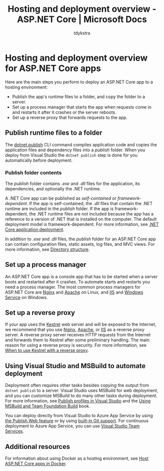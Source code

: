 ﻿---
title: Hosting and deployment overview - ASP.NET Core | Microsoft Docs
author: tdykstra
description: Overview of how to set up hosting environments and deploy ASP.NET Core apps to them.
keywords: ASP.NET Core,
ms.author: riande
manager: wpickett
ms.date: 10/14/2016
ms.topic: article
ms.assetid: f0930c68-4d17-4748-adbf-801e17601eb6
ms.technology: aspnet
ms.prod: asp.net-core
uid: publishing/index
---
# Hosting and deployment overview for ASP.NET Core apps

Here are the main steps you perform to deploy an ASP.NET Core app to a hosting environment:

* Publish the app's runtime files to a folder, and copy the folder to a server.
* Set up a process manager that starts the app when requests come in and restarts it after it crashes or the server reboots.
* Set up a reverse proxy that forwards requests to the app.

## Publish runtime files to a folder 

The [dotnet publish](https://docs.microsoft.com/dotnet/articles/core/tools/dotnet-publish) CLI command compiles application code and copies the application files and dependency files into a *publish* folder. When you deploy from Visual Studio the `dotnet publish` step is done for you automatically before deployment.

### Publish folder contents

The *publish* folder contains *.exe* and *.dll* files for the application, its dependencies, and optionally the .NET runtime.

A .NET Core app can be published as *self-contained* or *framework-dependent*. If the app is self-contained, the *.dll* files that contain the .NET runtime are included in the *publish* folder.  If the app is framework-dependent, the .NET runtime files are not included because the app has a reference to a version of .NET that is installed on the computer. The default deployment model is framework-dependent. For more information, see [.NET Core application deployment](https://docs.microsoft.com/dotnet/articles/core/deploying/index).

In addition to *.exe* and *.dll* files, the *publish* folder for an ASP.NET Core app can contain configuration files, static assets, log files, and MVC views.  For more information, see [Directory structure](xref:hosting/directory-structure).

## Set up a process manager

An ASP.NET Core app is a console app that has to be started when a server boots and restarted after it crashes. To automate starts and restarts you need a process manager. The most common process managers for ASP.NET Core are [Nginx](xref:publishing/linuxproduction) and [Apache](xref:publishing/apache-proxy) on Linux, and [IIS](xref:publishing/iis) and [Windows Service](xref:hosting/windows-service) on Windows.

## Set up a reverse proxy

If your app uses the [Kestrel](xref:fundamentals/servers/kestrel) web server and will be exposed to the Internet, we recommend that you use [Nginx](xref:publishing/linuxproduction), [Apache](xref:publishing/apache-proxy), or [IIS](xref:publishing/iis) as a reverse proxy server. A reverse proxy server receives HTTP requests from the Internet and forwards them to Kestrel after some preliminary handling. The main reason for using a reverse proxy is security. For more information, see [When to use Kestrel with a reverse proxy](xref:fundamentals/servers/kestrel#when-to-use-kestrel-with-a-reverse-proxy).

## Using Visual Studio and MSBuild to automate deployment

Deployment often requires other tasks besides copying the output from `dotnet publish` to a server.  Visual Studio uses MSBuild for web deployment, and you can customize MSBuild to do many other tasks during deployment. For more information, see [Publish profiles in Visual Studio](xref:publishing/web-publishing-vs) and the [Using MSBuild and Team Foundation Build](http://msbuildbook.com/) book.

You can deploy directly from Visual Studio to Azure App Service by using [the Publish Web feature](xref:tutorials/publish-to-azure-webapp-using-vs) or by using [built-in Git support](xref:publishing/azure-continuous-deployment). For continuous deployment to Azure App Service, you can use [Visual Studio Team Services](xref:publishing/vsts-continuous-deployment).

## Additional resources

For information about using Docker as a hosting environment, see [Host ASP.NET Core apps in Docker](xref:publishing/docker).
